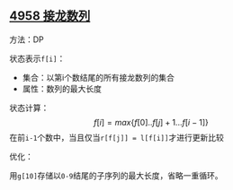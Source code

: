 ## [4958 接龙数列](https://www.acwing.com/problem/content/description/4961/)

方法：DP



状态表示`f[i]`：

- 集合：以第i个数结尾的所有接龙数列的集合
- 属性：数列的最大长度

状态计算：
$$
f[i] = max\{f[0]..f[j] + 1...f[i-1]\}
$$
在前`i-1`个数中，当且仅当`r[f[j]] = l[f[i]]`才进行更新比较

优化：

用`g[10]`存储以`0-9`结尾的子序列的最大长度，省略一重循环。